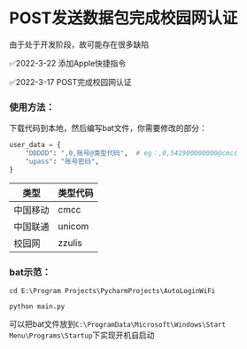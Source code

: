 # POST发送数据包完成校园网认证

由于处于开发阶段，故可能存在很多缺陷

✅2022-3-22 添加Apple快捷指令

✅2022-3-17 POST完成校园网认证
### 使用方法：

下载代码到本地，然后编写bat文件，你需要修改的部分：

```python
user_data = {
    "DDDDD": ",0,账号@类型代码",  # eg：,0,541900000000@cmcc
    "upass": "账号密码",
}
```

| 类型   | 类型代码   |
|------|:-------|
| 中国移动 | cmcc   |
| 中国联通 | unicom |
| 校园网  | zzulis |

### bat示范：

```shell
cd E:\Program Projects\PycharmProjects\AutoLoginWiFi

python main.py
```

可以把bat文件放到`C:\ProgramData\Microsoft\Windows\Start Menu\Programs\Startup`下实现开机自启动